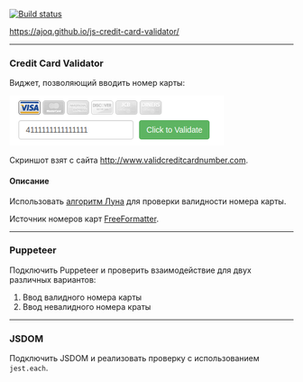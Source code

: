 [![Build status](https://ci.appveyor.com/api/projects/status/5tpj8ydnimavv7d1?svg=true)](https://ci.appveyor.com/project/ajoq/credit-card-validator)

https://ajoq.github.io/js-credit-card-validator/

---

### Credit Card Validator

Виджет, позволяющий вводить номер карты:

![](./pic/validator.png)

Скриншот взят с сайта http://www.validcreditcardnumber.com.

#### Описание

Использовать [алгоритм Луна](https://en.wikipedia.org/wiki/Luhn_algorithm) для проверки валидности номера карты.

Источник номеров карт [FreeFormatter](https://www.freeformatter.com/credit-card-number-generator-validator.html).

---

### Puppeteer

Подключить Puppeteer и проверить взаимодействие для двух различных вариантов:
1. Ввод валидного номера карты
1. Ввод невалидного номера краты

---

### JSDOM

Подключить JSDOM и реализовать проверку с использованием `jest.each`.
